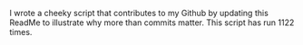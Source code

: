 I wrote a cheeky script that contributes to my Github by updating this ReadMe to illustrate why more than commits matter. This script has run 1122 times.